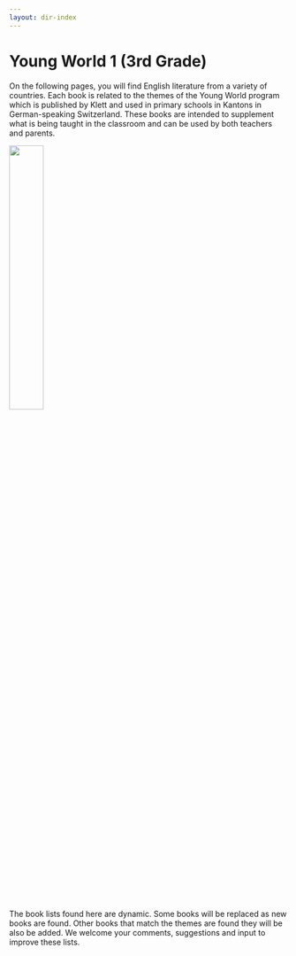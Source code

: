 ```yaml
---
layout: dir-index
---
```


# Young World 1 (3rd Grade)


On the following pages, you will find English literature from a variety of countries. Each book is related to the themes of the Young World program which is published by Klett and used in primary schools in Kantons in German-speaking Switzerland.   These books are intended to supplement what is being taught in the classroom and can be used by both teachers and parents.

<img src="https://i.imgur.com/7IS2JUZ.png" width="35%" />



The book lists found here are dynamic.  Some books will be replaced as new books are found.  Other books that match the themes are found they will be also be added.  We welcome your comments, suggestions and input to improve these lists.  
<!--stackedit_data:
eyJoaXN0b3J5IjpbLTE4OTA1NDAxMzgsLTY5Mzc3MDI4NiwtND
gxODcyOTEwXX0=
-->